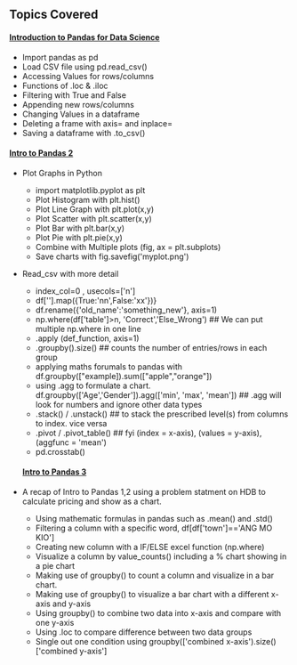 <!-- Revision Section Starts -->
## Topics Covered
#### [Introduction to Pandas for Data Science](https://github.com/mommafish/BCG_Rise/tree/main/1__Python_Library/Intro_to_Pandas/1101_Introduction%20to%20Pandas)
* Import pandas as pd
* Load CSV file using pd.read_csv()
* Accessing Values for rows/columns
* Functions of .loc & .iloc
* Filtering with True and False
* Appending new rows/columns
* Changing Values in a dataframe
* Deleting a frame with axis= and inplace=
* Saving a dataframe with .to_csv()

#### [Intro to Pandas 2](https://github.com/mommafish/BCG_Rise/tree/main/1__Python_Library/Intro_to_Pandas/1102_Pandas2)
* Plot Graphs in Python 
  * import matplotlib.pyplot as plt
  * Plot Histogram with plt.hist()
  * Plot Line Graph with plt.plot(x,y)
  * Plot Scatter with plt.scatter(x,y)
  * Plot Bar with plt.bar(x,y)
  * Plot Pie with plt.pie(x,y)
  * Combine with Multiple plots (fig, ax = plt.subplots)
  * Save charts with fig.savefig('myplot.png')
* Read_csv with more detail
  * index_col=0 , usecols=['n']
  * df[''].map({True:'nn',False:'xx'})}
  * df.rename({'old_name':'something_new'}, axis=1)
  * np.where(df['table']>n, 'Correct','Else_Wrong') ## We can put multiple np.where in one line
  * .apply (def_function, axis=1)
  * .groupby().size() ## counts the number of entries/rows in each group
  * applying maths forumals to pandas with df.groupby(["example]).sum(["apple","orange"])
  * using .agg to formulate a chart. df.groupby(['Age','Gender']).agg(['min', 'max', 'mean']) ## .agg will look for numbers and ignore other data types
  * .stack() / .unstack() ## to stack the prescribed level(s) from columns to index. vice versa
  * .pivot / .pivot_table() ## fyi (index = x-axis), (values = y-axis), (aggfunc = 'mean')
  * pd.crosstab()

   #### [Intro to Pandas 3](https://github.com/mommafish/BCG_Rise/tree/main/1__Python_Library/Intro_to_Pandas/1103_Pandas3)
* A recap of Intro to Pandas 1,2 using a problem statment on HDB to calculate pricing and show as a chart.
  * Using mathematic formulas in pandas such as .mean() and .std()
  * Filtering a column with a specific word, df[df['town']=='ANG MO KIO'] 
  * Creating new column with a IF/ELSE excel function (np.where)
  * Visualize a column by value_counts() including a % chart showing in a pie chart
  * Making use of groupby() to count a column and visualize in a bar chart.
  * Making use of groupby() to visualize a bar chart with a different x-axis and y-axis
  * Using groupby() to combine two data into x-axis and compare with one y-axis
  * Using .loc to compare difference between two data groups
  * Single out one condition using groupby(['combined x-axis').size()['combined y-axis']
